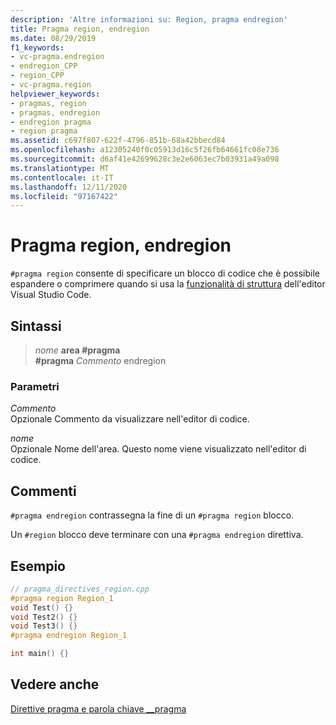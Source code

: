 ```yaml
---
description: 'Altre informazioni su: Region, pragma endregion'
title: Pragma region, endregion
ms.date: 08/29/2019
f1_keywords:
- vc-pragma.endregion
- endregion_CPP
- region_CPP
- vc-pragma.region
helpviewer_keywords:
- pragmas, region
- pragmas, endregion
- endregion pragma
- region pragma
ms.assetid: c697f807-622f-4796-851b-68a42bbecd84
ms.openlocfilehash: a12305240f0c05913d16c5f26fb64661fc08e736
ms.sourcegitcommit: d6af41e42699628c3e2e6063ec7b03931a49a098
ms.translationtype: MT
ms.contentlocale: it-IT
ms.lasthandoff: 12/11/2020
ms.locfileid: "97167422"
---
```

# <a name="region-endregion-pragmas"></a>Pragma region, endregion

`#pragma region` consente di specificare un blocco di codice che è possibile espandere o comprimere quando si usa la [funzionalità di struttura](/visualstudio/ide/outlining) dell'editor Visual Studio Code.

## <a name="syntax"></a>Sintassi

> *nome* **area #pragma**\
> **#pragma** *Commento* endregion

### <a name="parameters"></a>Parametri

*Commento*\
Opzionale Commento da visualizzare nell'editor di codice.

*nome*\
Opzionale Nome dell'area. Questo nome viene visualizzato nell'editor di codice.

## <a name="remarks"></a>Commenti

`#pragma endregion` contrassegna la fine di un `#pragma region` blocco.

Un `#region` blocco deve terminare con una `#pragma endregion` direttiva.

## <a name="example"></a>Esempio

```cpp
// pragma_directives_region.cpp
#pragma region Region_1
void Test() {}
void Test2() {}
void Test3() {}
#pragma endregion Region_1

int main() {}
```

## <a name="see-also"></a>Vedere anche

[Direttive pragma e parola chiave __pragma](../preprocessor/pragma-directives-and-the-pragma-keyword.md)

